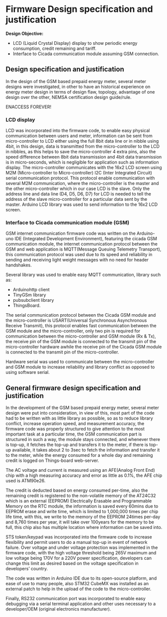 # Firmware Design specification and justification

**Design Objective:**

- LCD (Liquid Crystal Display) display to show periodic energy consumption, credit remaining and tariff.
- Interface to Cicada communication module assuming GSM connection.


## Design specification and justification

In the design of the GSM based prepaid energy meter, several meter designs were investigated, in other to have an historical experience on energy meter design in terms of design flaw, topology, advantage of one design over the other, NEMSA certification design guide/rule.

ENACCESS FOREVER!

### LCD display

LCD was incorporated into the firmware code, to enable easy physical communication between users and meter, information can be sent from micro-controller to LCD either using the full 8bit data line or in nibble using 4bit, in this design, data is transmitted from the micro-controller to the LCD in nibbles, as this helps to save the micro-controller 4 extra pins, also the speed difference between 8bit data transmission and 4bit data transmission is in micro-seconds, which is negligible for application such as information display. The micro-controller communicates with the 16x2 LCD screen using M2M (Micro-controller to Micro-controller) I2C (Inter Integrated Circuit) serial communication protocol. This protocol enable communication with several M2M communication, where the micro-controller is the master and the other micro-controller which in our case LCD is the slave. Only the address line and data line (D4, D5, D6, D7) for LCD is needed to tell the address of the slave micro-controller for a particular data sent by the master. Arduino LCD library was used to send information to the 16x2 LCD screen.

### Interface to Cicada communication module (GSM)

GSM internet communication firmware code was written on the Arduino-uno IDE (Integrated Development Environment), featuring the cicada GSM communication module, the internet communication protocol between the GSM and web application is MQTT(Message Queuing Telemetry Transport), this
communication protocol was used due to its speed and reliability in sending and receiving light weight messages with no need for header handshakes.

Several library was used to enable easy MQTT communication, library such as:

- Arduinohttp client
- TinyGSm library
- pubsubclient library
- ThingsBoard.

The serial communication protocol between the Cicada GSM module and the micro-controller is USART(Universal Synchronous Asynchronous Receive Transmit), this protocol enables fast communication between the GSM module and the micro-controller, only two pin is required for communication between the micro-controller and GSM module (Rx & Tx), the receive pin of the GSM module is connected to the transmit pin of the micro-controller hardware awhile the receive pin of the Cicada GSM module is connected to the transmit pin of the micro-controller.

Hardware serial was used to communicate between the micro-controller and GSM module to increase reliability and library conflict as opposed to using software serial.

## General firmware design specification and justification

In the development of the GSM based prepaid energy meter, several meter design were put into consideration, in view of this, most part of the code had to be written with as little library as possible, so as to reduce library conflict, increase operation speed, and measurement accuracy, the firmware code was properly structured to give attention to the most important task at a particular time, the GSM communication part is structured in such a way, the module stays connected, and whenever there is top-up, it fetches the top-up and transfers it to the meter, if there is top-up available, it takes about 2 to 3sec to fetch the information and transfer it to the meter, while the energy consumed for a whole day and remaining credit is logged on Things-board web-server.

The AC voltage and current is measured using an AFE(Analog Front End) chip with a high measuring accuracy and error as little as 0.1%, the AFE chip used is ATM90e26.

The credit is deducted based on energy consumed per-time, also the remaining credit is registered to the non-volatile memory of the AT24C32 which is an external (EEPROM) Electrically Erasable and Programmable Memory on the RTC module, the information is saved every 60mins due to EEPROM erase and write time, which is limited to 1,000,000 times per chip life time, with this, we write to the memory of the EEPROM 24times per-day and 8,760 times per year, it will take over 100years for the memory to be full, this chip also has multiple location where information can be saved into.

STS token/keypad was incorporated into the firmware code to increase flexibility and permit users to do a manual top-up in event of network failure. Over voltage and under voltage protection was implemented in the firmware code, with the high voltage threshold being 265V maximum and low voltage being 170V for a 220V power specification, developers can change this limit as desired based on the voltage specification in developers’ country.

The code was written in Arduino IDE due to its open-source platform, and ease of use to many people, also STM32 CubeMX was installed as an external patch to help in the upload of the code to the micro-controller.

Finally, RS232 communication port was incorporated to enable easy debugging via a serial terminal application and other uses necessary to a developer/OEM (original electronics manufacturer).

